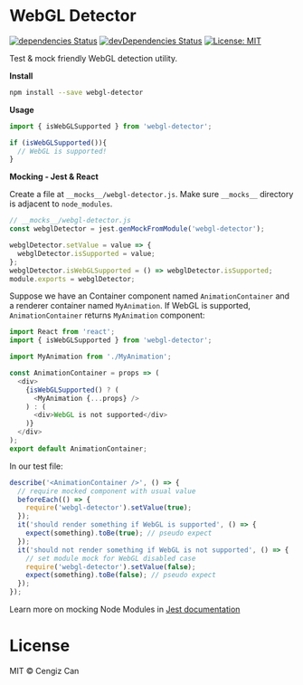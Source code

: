 # WebGL Detector

[![dependencies Status](https://david-dm.org/cengizcan/webgl-detector.svg)](https://david-dm.org/cengizcan/webgl-detector) [![devDependencies Status](https://david-dm.org/cengizcan/webgl-detector/dev-status.svg)](https://david-dm.org/cengizcan/webgl-detector?type=dev) [![License: MIT](https://img.shields.io/badge/License-MIT-blue.svg)](https://opensource.org/licenses/MIT)

Test & mock friendly WebGL detection utility.

**Install**
```bash
npm install --save webgl-detector
```
**Usage**
```javascript
import { isWebGLSupported } from 'webgl-detector';

if (isWebGLSupported()){
  // WebGL is supported!
}
```
**Mocking - Jest & React**

Create a file at `__mocks__/webgl-detector.js`. Make sure `__mocks__` directory is adjacent to `node_modules`. 
```javascript
// __mocks__/webgl-detector.js
const webglDetector = jest.genMockFromModule('webgl-detector');

webglDetector.setValue = value => {
  webglDetector.isSupported = value;
};
webglDetector.isWebGLSupported = () => webglDetector.isSupported;
module.exports = webglDetector;
```
Suppose we have an Container component named `AnimationContainer` and a renderer container named `MyAnimation`. If WebGL is supported, `AnimationContainer` returns `MyAnimation` component:
```javascript
import React from 'react';
import { isWebGLSupported } from 'webgl-detector';

import MyAnimation from './MyAnimation';

const AnimationContainer = props => (
  <div>
    {isWebGLSupported() ? (
      <MyAnimation {...props} />
    ) : (
      <div>WebGL is not supported</div>
    )}
  </div>
);
export default AnimationContainer;
```
In our test file:
```javascript
describe('<AnimationContainer />', () => {
  // require mocked component with usual value
  beforeEach(() => {
    require('webgl-detector').setValue(true);
  });
  it('should render something if WebGL is supported', () => {
    expect(something).toBe(true); // pseudo expect
  });
  it('should not render something if WebGL is not supported', () => {
    // set module mock for WebGL disabled case
    require('webgl-detector').setValue(false);
    expect(something).toBe(false); // pseudo expect
  });
});
```
Learn more on mocking Node Modules in [Jest documentation](https://jestjs.io/docs/en/manual-mocks#mocking-node-modules)


# License

MIT © Cengiz Can
